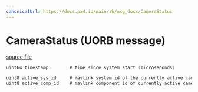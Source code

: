 ```yaml
---
canonicalUrl: https://docs.px4.io/main/zh/msg_docs/CameraStatus
---
```


# CameraStatus (UORB message)



[source file](https://github.com/PX4/PX4-Autopilot/blob/release/1.14/msg/CameraStatus.msg)

```c
uint64 timestamp        # time since system start (microseconds)

uint8 active_sys_id     # mavlink system id of the currently active camera
uint8 active_comp_id    # mavlink component id of currently active camera

```
